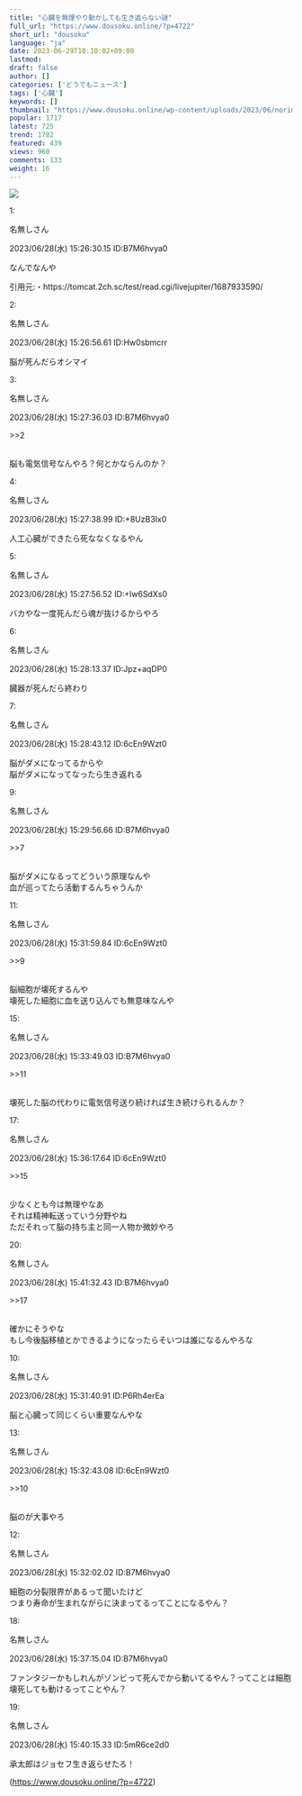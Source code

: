 ```yaml
---
title: "心臓を無理やり動かしても生き返らない謎"
full_url: "https://www.dousoku.online/?p=4722"
short_url: "dousoku"
language: "ja"
date: 2023-06-29T10:10:02+09:00
lastmod: 
draft: false
author: []
categories: ['どうでもニュース']
tags: ['心臓']
keywords: []
thumbnail: "https://www.dousoku.online/wp-content/uploads/2023/06/norimono_kyukyusya.png"
popular: 1717
latest: 725
trend: 1782
featured: 439
views: 960
comments: 133
weight: 16
---
```


![](https://www.dousoku.online/wp-content/uploads/2023/06/norimono_kyukyusya.png)

<div><p class='t_h'>1: <p>名無しさん</p> <p> 2023/06/28(水) 15:26:30.15 ID:B7M6hvya0</p></p> <p class='t_b'> なんでなんや </p> <p></p> <p>引用元:・https://tomcat.2ch.sc/test/read.cgi/livejupiter/1687933590/</p> <p></p> <p class='t_h'>2: <p>名無しさん</p> <p> 2023/06/28(水) 15:26:56.61 ID:Hw0sbmcrr</p></p> <p class='t_b'> 脳が死んだらオシマイ </p> <p></p> <p class='t_h t_i'>3: <p>名無しさん</p> <p> 2023/06/28(水) 15:27:36.03 ID:B7M6hvya0</p></p> <p class='t_b t_i'> <p class='anchor'>>>2</p> <br> 脳も電気信号なんやろ？何とかならんのか？ </p> <p></p> <p class='t_h'>4: <p>名無しさん</p> <p> 2023/06/28(水) 15:27:38.99 ID:+8UzB3Ix0</p></p> <p class='t_b'> 人工心臓ができたら死ななくなるやん </p> <p></p> <p class='t_h'>5: <p>名無しさん</p> <p> 2023/06/28(水) 15:27:56.52 ID:+lw6SdXs0</p></p> <p class='t_b'> バカやな一度死んだら魂が抜けるからやろ </p> <p></p> <p class='t_h'>6: <p>名無しさん</p> <p> 2023/06/28(水) 15:28:13.37 ID:Jpz+aqDP0</p></p> <p class='t_b'> 臓器が死んだら終わり </p> <p></p> <p class='t_h'>7: <p>名無しさん</p> <p> 2023/06/28(水) 15:28:43.12 ID:6cEn9Wzt0</p></p> <p class='t_b'> 脳がダメになってるからや <br> 脳がダメになってなったら生き返れる </p> <p></p> <p class='t_h t_i'>9: <p>名無しさん</p> <p> 2023/06/28(水) 15:29:56.66 ID:B7M6hvya0</p></p> <p class='t_b t_i'> <p class='anchor'>>>7</p> <br> 脳がダメになるってどういう原理なんや <br> 血が巡ってたら活動するんちゃうんか </p> <p></p> <p class='t_h t_i'>11: <p>名無しさん</p> <p> 2023/06/28(水) 15:31:59.84 ID:6cEn9Wzt0</p></p> <p class='t_b t_i'> <p class='anchor'>>>9</p> <br> 脳細胞が壊死するんや <br> 壊死した細胞に血を送り込んでも無意味なんや </p> <p></p> <p class='t_h t_i'>15: <p>名無しさん</p> <p> 2023/06/28(水) 15:33:49.03 ID:B7M6hvya0</p></p> <p class='t_b t_i'> <p class='anchor'>>>11</p> <br> 壊死した脳の代わりに電気信号送り続ければ生き続けられるんか？ </p> <p></p> <p class='t_h t_i'>17: <p>名無しさん</p> <p> 2023/06/28(水) 15:36:17.64 ID:6cEn9Wzt0</p></p> <p class='t_b t_i'> <p class='anchor'>>>15</p> <br> 少なくとも今は無理やなあ <br> それは精神転送っていう分野やね <br> ただそれって脳の持ち主と同一人物か微妙やろ </p> <p></p> <p class='t_h t_i'>20: <p>名無しさん</p> <p> 2023/06/28(水) 15:41:32.43 ID:B7M6hvya0</p></p> <p class='t_b t_i'> <p class='anchor'>>>17</p> <br> 確かにそうやな <br> もし今後脳移植とかできるようになったらそいつは誰になるんやろな </p> <p></p> <p class='t_h'>10: <p>名無しさん</p> <p> 2023/06/28(水) 15:31:40.91 ID:P6Rh4erEa</p></p> <p class='t_b'> 脳と心臓って同じくらい重要なんやな </p> <p></p> <p class='t_h t_i'>13: <p>名無しさん</p> <p> 2023/06/28(水) 15:32:43.08 ID:6cEn9Wzt0</p></p> <p class='t_b t_i'> <p class='anchor'>>>10</p> <br> 脳のが大事やろ </p> <p></p> <p class='t_h'>12: <p>名無しさん</p> <p> 2023/06/28(水) 15:32:02.02 ID:B7M6hvya0</p></p> <p class='t_b'> 細胞の分裂限界があるって聞いたけど <br> つまり寿命が生まれながらに決まってるってことになるやん？ </p> <p></p> <p class='t_h'>18: <p>名無しさん</p> <p> 2023/06/28(水) 15:37:15.04 ID:B7M6hvya0</p></p> <p class='t_b'> ファンタジーかもしれんがゾンビって死んでから動いてるやん？ってことは細胞壊死しても動けるってことやん？ </p> <p></p> <p class='t_h'>19: <p>名無しさん</p> <p> 2023/06/28(水) 15:40:15.33 ID:5mR6ce2d0</p></p> <p class='t_b'> 承太郎はジョセフ生き返らせたろ！ </p> <p></p> <p></p> </div>

(https://www.dousoku.online/?p=4722)
